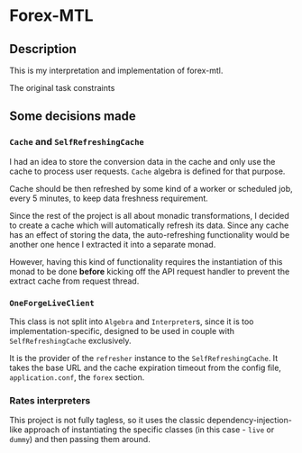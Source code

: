 # Forex-MTL

## Description

This is my interpretation and implementation of forex-mtl.

The original task constraints 

## Some decisions made

### `Cache` and `SelfRefreshingCache`

I had an idea to store the conversion data in the cache and only use the cache to process user requests.
`Cache` algebra is defined for that purpose.

Cache should be then refreshed by some kind of a worker or scheduled job, every 5 minutes, to keep data freshness requirement.

Since the rest of the project is all about monadic transformations, I decided to create a cache which will automatically
refresh its data. Since any cache has an effect of storing the data, the auto-refreshing functionality would be another one
hence I extracted it into a separate monad.

However, having this kind of functionality requires the instantiation of this monad to be done **before**
kicking off the API request handler to prevent the extract cache from request thread.

### `OneForgeLiveClient`

This class is not split into `Algebra` and `Interpreter`s, since it is too implementation-specific,
designed to be used in couple with `SelfRefreshingCache` exclusively. 

It is the provider of the `refresher` instance to the `SelfRefreshingCache`. It takes the base URL and the
cache expiration timeout from the config file, `application.conf`, the `forex` section.

### Rates interpreters

This project is not fully tagless, so it uses the classic dependency-injection-like approach of instantiating the
specific classes (in this case - `live` or `dummy`) and then passing them around.
